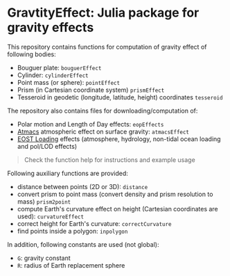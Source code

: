 GravtityEffect: Julia package for gravity effects
================================================================
This repository contains functions for computation of gravity effect of following bodies:

* Bouguer plate: `bouguerEffect`
* Cylinder: `cylinderEffect`
* Point mass (or sphere): `pointEffect`
* Prism (in Cartesian coordinate system) `prismEffect`
* Tesseroid in geodetic (longitude, latitude, height) coordinates `tesseroid`  

The repository also contains files for downloading/computation of:

* Polar motion and Length of Day effects: `eopEffects`
* [Atmacs](http://atmacs.bkg.bund.de/docs/data.php) atmospheric effect on surface gravity: `atmacsEffect`
* [EOST Loading](http://loading.u-strasbg.fr/surface_gravity.php) effects (atmosphere, hydrology, non-tidal ocean loading and pol/LOD effects)

> Check the function help for instructions and example usage

Following auxiliary functions are provided:
* distance between points (2D or 3D): `distance`
* convert prism to point mass (convert density and prism resolution to mass) `prism2point`
* compute Earth's curvature effect on height (Cartesian coordinates are used): `curvatureEffect`
* correct height for Earth's curvature: `correctCurvature`
* find points inside a polygon: `inpolygon`

In addition, following constants are used (not global):
* `G`: gravity constant
* `R`: radius of Earth replacement sphere

